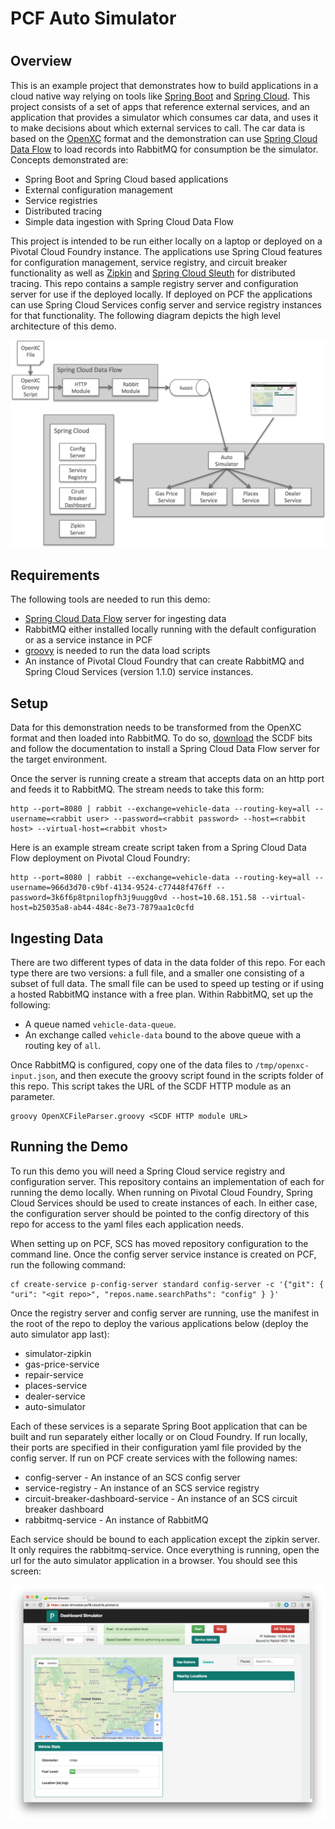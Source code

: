 # PCF Auto Simulator
# 
## Overview
This is an example project that demonstrates how to build applications in a cloud native way relying on tools like [Spring Boot](http://projects.spring.io/spring-boot/) and [Spring Cloud](http://projects.spring.io/spring-cloud/).  This project consists of a set of apps that reference external services, and an application that provides a simulator which consumes car data, and uses it to make decisions about which external services to call.  The car data is based on the [OpenXC](http://openxcplatform.com/) format and the demonstration can use [Spring Cloud Data Flow](http://cloud.spring.io/spring-cloud-dataflow/) to load records into RabbitMQ for consumption be the simulator.  Concepts demonstrated are:

* Spring Boot and Spring Cloud based applications
* External configuration management
* Service registries
* Distributed tracing
* Simple data ingestion with Spring Cloud Data Flow

This project is intended to be run either locally on a laptop or deployed on a Pivotal Cloud Foundry instance.  The applications use Spring Cloud features for configuration management, service registry, and circuit breaker functionality as well as [Zipkin](https://github.com/openzipkin/zipkin) and [Spring Cloud Sleuth](http://cloud.spring.io/spring-cloud-sleuth/) for distributed tracing.  This repo contains a sample registry server and configuration server for use if the deployed locally.  If deployed on PCF the applications can use Spring Cloud Services config server and service registry instances for that functionality.  The following diagram depicts the high level architecture of this demo.

![Architecture Diagram](/documentation/diagram.png)

## Requirements
The following tools are needed to run this demo:
* [Spring Cloud Data Flow](http://cloud.spring.io/spring-cloud-dataflow/) server for ingesting data
* RabbitMQ either installed locally running with the default configuration or as a service instance in PCF
* [groovy](http://www.groovy-lang.org/) is needed to run the data load scripts 
* An instance of Pivotal Cloud Foundry that can create RabbitMQ and Spring Cloud Services (version 1.1.0) service instances.

## Setup
Data for this demonstration needs to be transformed from the OpenXC format and then loaded into RabbitMQ.  To do so, [download](https://cloud.spring.io/spring-cloud-dataflow/) the SCDF bits and follow the documentation to install a Spring Cloud Data Flow server for the target environment.

Once the server is running create a stream that accepts data on an http port and feeds it to RabbitMQ.  The stream needs to take this form:

```
http --port=8080 | rabbit --exchange=vehicle-data --routing-key=all --username=<rabbit user> --password=<rabbit password> --host=<rabbit host> --virtual-host=<rabbit vhost>
```

Here is an example stream create script taken from a Spring Cloud Data Flow deployment on Pivotal Cloud Foundry:

```
http --port=8080 | rabbit --exchange=vehicle-data --routing-key=all --username=966d3d70-c9bf-4134-9524-c77448f476ff --password=3k6f6p8tpnilopfh3j9uugg0vd --host=10.68.151.58 --virtual-host=b25035a8-ab44-484c-8e73-7879aa1c0cfd 
```

## Ingesting Data
There are two different types of data in the data folder of this repo.  For each type there are two versions:  a full file, and a smaller one consisting of a subset of full data.  The small file can be used to speed up testing or if using a hosted RabbitMQ instance with a free plan.  Within RabbitMQ, set up the following: 

* A queue named ```vehicle-data-queue```.
* An exchange called ```vehicle-data``` bound to the above queue with a routing key of ```all```.

Once RabbitMQ is configured, copy one of the data files to ```/tmp/openxc-input.json```, and then execute the groovy script found in the scripts folder of this repo.  This script takes the URL of the SCDF HTTP module as an parameter.

```
groovy OpenXCFileParser.groovy <SCDF HTTP module URL>
```

## Running the Demo
To run this demo you will need a Spring Cloud service registry and configuration server.  This repository contains an implementation of each for running the demo locally.  When running on Pivotal Cloud Foundry, Spring Cloud Services should be used to create instances of each.  In either case, the configuration server should be pointed to the config directory of this repo for access to the yaml files each application needs.  

When setting up on PCF, SCS has moved repository configuration to the command line.  Once the config server service instance is created on PCF, run the following command:

```
cf create-service p-config-server standard config-server -c '{"git": { "uri": "<git repo>", "repos.name.searchPaths": "config" } }'
```

Once the registry server and config server are running, use the manifest in the root of the repo to deploy the various applications below (deploy the auto simulator app last):

* simulator-zipkin
* gas-price-service
* repair-service
* places-service
* dealer-service
* auto-simulator

Each of these services is a separate Spring Boot application that can be built and run separately either locally or on Cloud Foundry.  If run locally, their ports are specified in their configuration yaml file provided by the config server.  If run on PCF create services with the following names:

* config-server - An instance of an SCS config server
* service-registry - An instance of an SCS service registry
* circuit-breaker-dashboard-service - An instance of an SCS circuit breaker dashboard
* rabbitmq-service - An instance of RabbitMQ 

Each service should be bound to each application except the zipkin server.  It only requires the rabbitmq-service.  Once everything is running, open the url for the auto simulator application in a browser.  You should see this screen:

![Main start screen](/documentation/startup-page.png)
